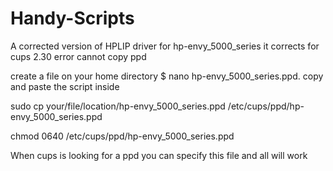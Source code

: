 # Handy-Scripts
A corrected version of HPLIP driver for hp-envy_5000_series
it corrects for cups 2.30 error cannot copy ppd

create a file on your home directory
$ nano hp-envy_5000_series.ppd.
copy and paste the script inside 

sudo cp your/file/location/hp-envy_5000_series.ppd  /etc/cups/ppd/hp-envy_5000_series.ppd

chmod 0640 /etc/cups/ppd/hp-envy_5000_series.ppd

When cups is looking for a ppd you can specify this file and all will work
